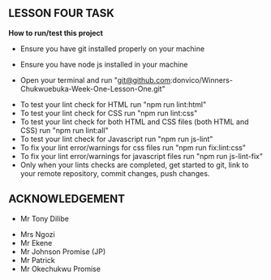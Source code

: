 
**LESSON FOUR TASK**
---
**How to run/test this project**
- Ensure you have git installed properly on your machine
* Ensure you have node js installed in your machine
+ Open your terminal and run "git@github.com:donvico/Winners-Chukwuebuka-Week-One-Lesson-One.git"
- To test your lint check for HTML run "npm run lint:html"
- To test your lint check for CSS run "npm run lint:css"
- To test your lint check for both HTML and CSS files (both HTML and CSS) run "npm run lint:all"
- To test your lint check for Javascript run "npm run js-lint"
- To fix your lint error/warnings for css files run "npm run fix:lint:css"
- To fix your lint error/warnings for javascript files run "npm run js-lint-fix"
- Only when your lints checks are completed, get started to git, link to your remote repository, commit changes, push changes.

 **ACKNOWLEDGEMENT**
 ---
- Mr Tony Dilibe
* Mrs Ngozi
* Mr Ekene
* Mr Johnson Promise (JP)
* Mr Patrick 
* Mr Okechukwu Promise
 

